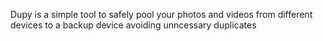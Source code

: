 Dupy is a simple tool to safely pool your photos and videos from different devices to a backup device avoiding unncessary duplicates